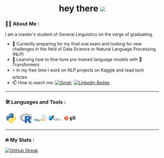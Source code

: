 <div id="header" align="center">
  <h1>
    hey there <img src="https://media.giphy.com/media/hvRJCLFzcasrR4ia7z/giphy.gif" width="40">
  </h1>
</div>

### :woman_student: About Me : 
I am a master's student of General Linguistics on the verge of graduating.

- 🔭 Currently preparing for my final oral exam and looking for new challenges in the field of Data Science or Natural Language Processing (NLP)
- 🌱 Learning how to fine-tune pre-trained language models with :hugs: Transformers
- ⚡ In my free time I work on NLP projects on Kaggle and read tech articles
- 📫 How to reach me: [![Gmail](https://img.shields.io/badge/Gmail-lightgrey?style=plastic)](mailto:yuliya.mkhayan@gmail.com), [![Linkedin Badge](https://img.shields.io/badge/LinkedIn-lightgrey?style=plastic
)](https://www.linkedin.com/in/yuliya-mkhayan/)

---

### :hammer_and_wrench: Languages and Tools :
<div>
  <img src="https://github.com/devicons/devicon/blob/master/icons/python/python-original.svg" title="Python" alt="Python" width="40" height="40"/>&nbsp;
  <img src="https://github.com/devicons/devicon/blob/master/icons/r/r-original.svg" title="R" alt="R" width="40" height="40"/>&nbsp;
  <img src="https://github.com/devicons/devicon/blob/master/icons/mysql/mysql-original-wordmark.svg" title="MySQL" alt="MySQL" width="40" height="40"/>&nbsp;
  <img src="https://github.com/devicons/devicon/blob/master/icons/sqlite/sqlite-original-wordmark.svg" title="SQLite" alt="SQLite" width="40" height="40"/>&nbsp;
  <img src="https://github.com/devicons/devicon/blob/master/icons/git/git-original-wordmark.svg" title="git" alt="git" width="40" height="40"/>&nbsp;
</div>

---

### :fire: My Stats :
[![GitHub Streak](https://streak-stats.demolab.com?user=yuliyamkh)](https://git.io/streak-stats)

